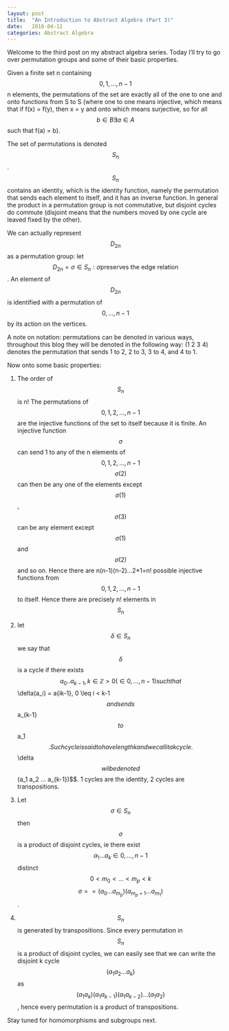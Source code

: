 ```yaml
---
layout: post
title:  "An Introduction to Abstract Algebra (Part 3)"
date:   2016-04-12
categories: Abstract Algebra
---
```


Welcome to the third post on my abstract algebra series. Today I’ll try to go over permutation groups and some of their basic properties.

Given a finite set n containing $${0, 1, ..., n-1}$$ n elements, the permutations of the set are exactly all of the one to one and onto functions from S to S (where one to one means injective, which means that if f(x) = f(y), then x = y and onto which means surjective, so for all $$b \in B \exists a \in A$$ such that f(a) = b).

The set of permutations is denoted $$S_n$$. $$S_n$$ contains an identity, which is the identity function, namely the permutation that sends each element to itself, and it has an inverse function. In general the product in a permutation group is not commutative, but disjoint cycles do commute (disjoint means that the numbers moved by one cycle are leaved fixed by the other).

We can actually represent $$D_{2n}$$ as a permutation group: let $$D_{2n} = {\sigma \in S_n : \sigma \text{preserves the edge relation}}$$. An element of $$D_{2n}$$ is identified with a permutation of $${0, ..., n-1 }$$ by its action on the vertices.

A note on notation: permutations can be denoted in various ways, throughout this blog they will be denoted in the following way: (1 2 3 4) denotes the permutation that sends 1 to 2, 2 to 3, 3 to 4, and 4 to 1.

Now onto some basic properties:

1) The order of $$S_n$$ is n! The permutations of $${0,1,2,...,n-1}$$ are the injective functions of the set to itself because it is finite. An injective function $$\sigma$$ can send 1 to any of the n elements of $${0,1,2,...,n-1}$$ $$\sigma(2)$$ can then be any one of the elements except $$\sigma(1)$$, $$\sigma(3)$$ can be any element except $$\sigma(1)$$ and $$\sigma(2)$$ and so on. Hence there are n(n-1)(n-2)...2*1=n! possible injective functions from $${0,1,2,...,n-1}$$ to itself. Hence there are precisely n! elements in $$S_n$$

2) let $$\delta \in S_n$$ we say that $$\delta$$ is a cycle if there exists $$a_0 .. a_{k-1}, k \in \mathbb{Z}{> 0} (\in {0,...,n-1}) such that $$\delta(a_i) = a{ik-1}, 0 \leq i < k-1$$ and sends $$a_{k-1}$$ to $$a_1$$. Such cycle is said to have length k and we call it a k cycle. $$\delta$$ wil be denoted $$(a_1 a_2 ... a_{k-1})$$. 1 cycles are the identity, 2 cycles are transpositions.

3) Let $$\sigma \in S_n$$ then $$\sigma$$ is a product of disjoint cycles, ie there exist $$a_1 ... a_k \in {0, ..., n-1}$$ distinct $$0 < m_0 < ... < m_p <k$$ $$\sigma == (a_0 ... a_{m_p})(a_{m_p+1} ... a_{m_1})$$.

4) $$S_n$$ is generated by transpositions. Since every permutation in $$S_n$$ is a product of disjoint cycles, we can easily see that we can write the disjoint k cycle $$(a_1 a_2 ... a_k)$$ as $$(a_1 a_k)(a_1 a_{k-1})(a_1 a_{k-2})...(a_1 a_2)$$, hence every permutation is a product of transpositions. 

Stay tuned for homomorphisms and subgroups next.
